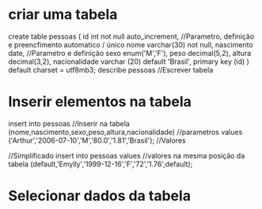 # criar uma tabela

create table pessoas (
id int not null auto_increment, //Parametro, definição e preencfimento automatico / único 
nome varchar(30) not null,
nascimento date, //Parametro e definição 
sexo enum('M','F'),
peso decimal(5,2),
altura decimal(3,2),
nacionalidade varchar (20) default 'Brasil',
primary key (id)
) default charset = utf8mb3;
describe pessoas //Escrever tabela

# Inserir elementos na tabela

insert into pessoas //Inserir na tabela
(nome,nascimento,sexo,peso,altura,nacionalidade) //parametros
values
('Arthur','2006-07-10','M','80.0','1.81','Brasil'); //Valores

//Simplificado
insert into pessoas values //valores na mesma posição da tabela 
(default,'Emylly','1999-12-16','F','72','1.76',default);
# Selecionar dados da tabela 


